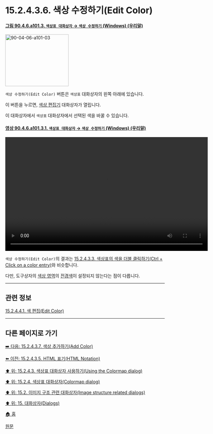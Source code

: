 # 15.2.4.3.6. 색상 수정하기(Edit Color)

<a id="90-04-06-a101-03"></a>

#### [그림 90.4.6.a101.3. `색상표 대화상자` → `색상 수정하기` (Windows) (우리말)](./90-04-0006-colormap.md#90-04-06-a101-03)
<img width="200" height="164" alt="90-04-06-a101-03" src="https://github.com/wonder13662/gimp/assets/15767104/90ff3ec8-80f3-48ac-9f2d-af7e8ac7d0bc" />

`색상 수정하기(Edit Color)` 버튼은 `색상표` 대화상자의 왼쪽 아래에 있습니다.

이 버튼을 누르면, [색상 편집기](./19-glossaryx-color_editor.md) 대화상자가 열립니다.

이 대화상자에서 `색상표` 대화상자에서 선택된 색을 바꿀 수 있습니다.

<a id="90-04-06-a101-03-01"></a>

#### [영상 90.4.6.a101.3.1. `색상표 대화상자` → `색상 수정하기` (Windows) (우리말)](./90-04-0006-colormap.md#90-04-06-a101-03-01)
<video controls="controls" width="640" height="360" src="https://github.com/wonder13662/gimp/assets/15767104/349f2339-e5d0-437d-be5a-3d8020ef2cc1"></video>

`색상 수정하기(Edit Color)`의 결과는 [15.2.4.3.3. 색상표의 색을 더블 클릭하기(Ctrl + Click on a color entry)](./15-02-04-03-03-double_click_on_a_color_entry.md)와 비슷합니다.

다만, 도구상자의 [색상 영역](./19-glossaryx-color_area.md)의 [전경색](./19-glossaryx-foreground_color.md)이 설정되지 않는다는 점이 다릅니다.

***

## 관련 정보

[15.2.4.4.1. 색 편집(Edit Color)](./15-02-04-04-01-edit_color.md)

***

## 다른 페이지로 가기

[➡️ 다음: 15.2.4.3.7. 색상 추가하기(Add Color)](./15-02-04-03-07-add_color.md)

[⬅️ 이전: 15.2.4.3.5. HTML 표기(HTML Notation)](./15-02-04-03-05-html_notation.md)

[⬆️ 위: 15.2.4.3. 색상표 대화상자 사용하기(Using the Colormap dialog)](./15-02-04-03-00-using_the_colormap_dialog.md)

[⬆️ 위: 15.2.4. 색상표 대화상자(Colormap dialog)](./15-02-04-00-colormap-dialog.md)

[⬆️ 위: 15.2. 이미지 구조 관련 대화상자(Image structure related dialogs)](./15-02-00-image-structure-related-dialogs.md)

[⬆️ 위: 15. 대화상자(Dialogs)](./15-00-dialogs.md)

[🏠 홈](./00-home.md)

[원문](https://docs.gimp.org/2.10/ko/gimp-indexed-palette-dialog.html#gimp-indexed-palette-dialog-using)